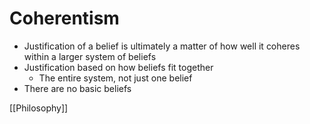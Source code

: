 # Coherentism

- Justification of a belief is ultimately a matter of how well it coheres within a larger system of beliefs
- Justification based on how beliefs fit together
  - The entire system, not just one belief
- There are no basic beliefs

[[Philosophy]]